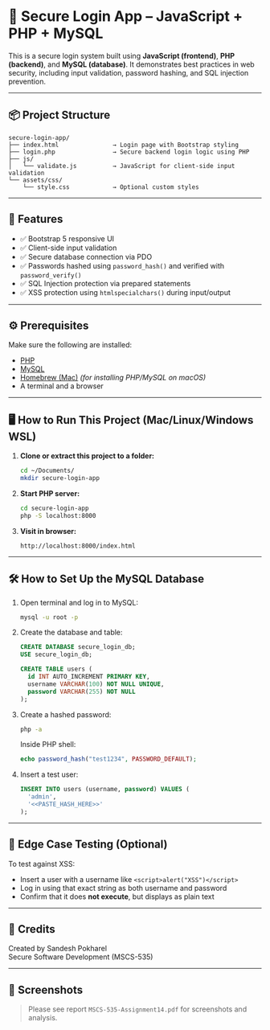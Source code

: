# 🔐 Secure Login App – JavaScript + PHP + MySQL

This is a secure login system built using **JavaScript (frontend)**, **PHP (backend)**, and **MySQL (database)**. It demonstrates best practices in web security, including input validation, password hashing, and SQL injection prevention.

---

## 📦 Project Structure

```
secure-login-app/
├── index.html               → Login page with Bootstrap styling
├── login.php                → Secure backend login logic using PHP
├── js/
│   └── validate.js          → JavaScript for client-side input validation
└── assets/css/
    └── style.css            → Optional custom styles
```

---

## 🚀 Features

- ✅ Bootstrap 5 responsive UI
- ✅ Client-side input validation
- ✅ Secure database connection via PDO
- ✅ Passwords hashed using `password_hash()` and verified with `password_verify()`
- ✅ SQL Injection protection via prepared statements
- ✅ XSS protection using `htmlspecialchars()` during input/output

---

## ⚙️ Prerequisites

Make sure the following are installed:

- [PHP](https://www.php.net/downloads.php)
- [MySQL](https://dev.mysql.com/downloads/)
- [Homebrew (Mac)](https://brew.sh) *(for installing PHP/MySQL on macOS)*
- A terminal and a browser

---

## 🖥️ How to Run This Project (Mac/Linux/Windows WSL)

1. **Clone or extract this project to a folder:**
   ```bash
   cd ~/Documents/
   mkdir secure-login-app
   ```

2. **Start PHP server:**
   ```bash
   cd secure-login-app
   php -S localhost:8000
   ```

3. **Visit in browser:**
   ```
   http://localhost:8000/index.html
   ```

---

## 🛠️ How to Set Up the MySQL Database

1. Open terminal and log in to MySQL:
   ```bash
   mysql -u root -p
   ```

2. Create the database and table:
   ```sql
   CREATE DATABASE secure_login_db;
   USE secure_login_db;

   CREATE TABLE users (
     id INT AUTO_INCREMENT PRIMARY KEY,
     username VARCHAR(100) NOT NULL UNIQUE,
     password VARCHAR(255) NOT NULL
   );
   ```

3. Create a hashed password:
   ```bash
   php -a
   ```

   Inside PHP shell:
   ```php
   echo password_hash("test1234", PASSWORD_DEFAULT);
   ```

4. Insert a test user:
   ```sql
   INSERT INTO users (username, password) VALUES (
     'admin',
     '<<PASTE_HASH_HERE>>'
   );
   ```

---

## 🔐 Edge Case Testing (Optional)

To test against XSS:
- Insert a user with a username like `<script>alert("XSS")</script>`
- Log in using that exact string as both username and password
- Confirm that it does **not execute**, but displays as plain text

---

## 🧾 Credits

Created by Sandesh Pokharel  
Secure Software Development (MSCS-535)

---

## 📸 Screenshots

> Please see report `MSCS-535-Assignment14.pdf` for screenshots and analysis.